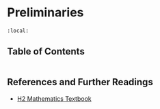 # Preliminaries

```{contents}
:local:
```

## Table of Contents

```{tableofcontents}

```

## References and Further Readings

-   [H2 Mathematics Textbook](https://drive.google.com/file/d/0By83v5TWkGjvdEN4VmJUcnVxbkE/edit?resourcekey=0-Z4PO9IPiQz-GaYr_IlDK9A)

